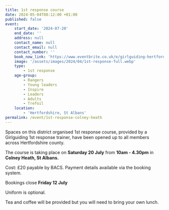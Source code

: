 ```yaml
---
title: 1st response course
date: 2024-05-04T08:12:00 +01:00
published: false
event:
    start_date: '2024-07-20'
    end_date: ''
    address: null
    contact_name: null
    contact_email: null
    contact_number: ''
    book_now_link: 'https://www.eventbrite.co.uk/e/girlguiding-hertfordshire-1st-response-course-tickets-894225822507'
    image: '/assets/images/2024/04/1st-response-full.webp'
    type:
        - 1st response
    age-group:
        - Rangers
        - Young leaders
        - Inspire
        - Leaders
        - Adults
        - Trefoil
    location:
        - 'Hertfordshire, St Albans'
permalink: /event/1st-response-colney-heath
---
```

Spaces on this district organised 1st response course, provided by a Girlguiding 1st response trainer, have been opened up to all members across Hertfordshire county.

The course is taking place on **Saturday 20 July** from **10am - 4.30pm** in **Colney Heath, St Albans.**

Cost: £20 payable by BACS. Payment details available via the booking system.

Bookings close **Friday 12 July**

Uniform is optional.

Tea and coffee will be provided but you will need to bring your own lunch.
